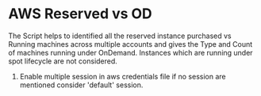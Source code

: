 # AWS Reserved vs OD

The Script helps to identified all the reserved instance purchased vs Running machines across multiple accounts
and gives the Type and Count of machines running under OnDemand. Instances which are running under spot lifecycle are
not considered.

1. Enable multiple session in aws credentials file if no session are mentioned consider 'default' session.